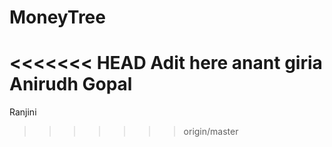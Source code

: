 # MoneyTree
<<<<<<< HEAD
Adit here
anant giria
Anirudh Gopal
=======

Ranjini
>>>>>>> origin/master
